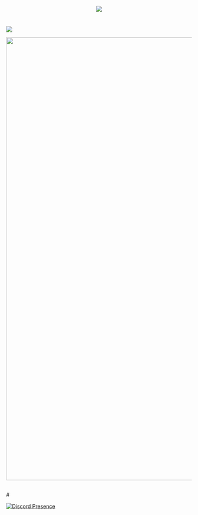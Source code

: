 <p align="center">
  <img src="https://count.getloli.com/get/@ArviSlayer?theme=rule34" />
</p>

#

![](https://github-profile-summary-cards.vercel.app/api/cards/profile-details?username=ArviSlayer&theme=monokai)
  
<div><img src="https://github-profile-trophy.vercel.app/?username=ArviSlayer&theme=dracula" width="1200"></div></p>
<br/>
#
<br>



[![Discord Presence](https://lanyard-profile-readme.vercel.app/api/379179073382907908?hideDiscrim=true)](https://discord.com/users/379179073382907908)
